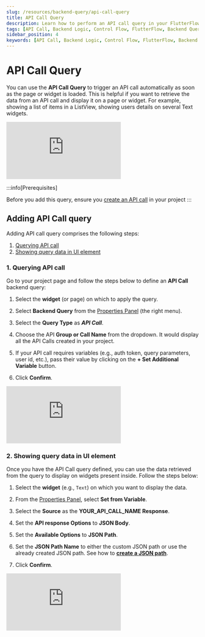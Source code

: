 ```yaml
---
slug: /resources/backend-query/api-call-query
title: API Call Query
description: Learn how to perform an API call query in your FlutterFlow app.
tags: [API Call, Backend Logic, Control Flow, FlutterFlow, Backend Query]
sidebar_position: 4
keywords: [API Call, Backend Logic, Control Flow, FlutterFlow, Backend Query]
---
```


# API Call Query

You can use the **API Call Query** to trigger an API call automatically as soon as the page or widget is loaded. This is helpful if you want to retrieve the data from an API call and display it on a page or widget. For example, showing a list of items in a ListView, showing users details on several Text widgets.


<p></p>
<div style={{
    position: 'relative',
    paddingBottom: 'calc(56.67989417989418% + 41px)', // Keeps the aspect ratio and additional padding
    height: 0,
    width: '100%'
}}>
    <iframe 
        src="https://demo.arcade.software/7AK7XbMTJTvczmET5utt?embed&show_copy_link=true"
        title=""
        style={{
            position: 'absolute',
            top: 0,
            left: 0,
            width: '100%',
            height: '100%',
            colorScheme: 'light'
        }}
        frameborder="0"
        loading="lazy"
        webkitAllowFullScreen
        mozAllowFullScreen
        allowFullScreen
        allow="clipboard-write">
    </iframe>
</div>

<p></p>

:::info[Prerequisites]

Before you add this query, ensure you [create an API call](../api/rest-api.md) in your project
:::

## Adding API Call query

Adding API call query comprises the following steps:

1. [Querying API call](#1-querying-api-call)
2. [Showing query data in UI element](#2-showing-query-data-in-ui-element)

### 1. Querying API call

Go to your project page and follow the steps below to define an **API Call** backend query:

1. Select the **widget** (or page) on which to apply the query.

2. Select **Backend Query** from the [Properties Panel](../../../../intro/ff-ui/builder.md#properties-panel) (the right menu).
3. Select the **Query Type** as ***API Call***.
4. Choose the API **Group or Call Name** from the dropdown. It would display all the API Calls created in your project.
5. If your API call requires variables (e.g., auth token, query parameters, user id, etc.), pass their value by clicking on the **+ Set Additional Variable** button.
6. Click **Confirm**.

<div class="video-container"><iframe src="https://www.loom.
com/embed/a97de9dc59654495b5fa17d388360379?sid=5bf7009c-cf76-4905-a02e-aa21928882e4" frameborder="0" allow="accelerometer; autoplay; clipboard-write; encrypted-media; gyroscope; picture-in-picture; web-share" referrerpolicy="strict-origin-when-cross-origin" allowfullscreen></iframe></div>



### 2. Showing query data in UI element

Once you have the API Call query defined, you can use the data retrieved from the query to display on widgets present inside. Follow the steps below:

1. Select the **widget** (e.g., `Text`) on which you want to display the data.

2. From the [Properties Panel](../../../../intro/ff-ui/builder.md#properties-panel), select **Set from Variable**.
3. Select the **Source** as the **YOUR_API_CALL_NAME Response**.
4. Set the **API response Options** to **JSON Body**.
5. Set the **Available Options** to **JSON Path**.
6. Set the **JSON Path Name** to either the custom JSON path or use the already created JSON 
   path. See how to [**create a JSON path**](../../backend-logic/api/rest-api.md#adding-json-path).
7. Click **Confirm**.

<div class="video-container"><iframe src="https://www.loom.
com/embed/f706a263428b45358c1f6a2c7e3df05d?sid=b35ffd12-e894-4cdd-8cb6-0a11888116c2" frameborder="0" allow="accelerometer; autoplay; clipboard-write; encrypted-media; gyroscope; picture-in-picture; web-share" referrerpolicy="strict-origin-when-cross-origin" allowfullscreen></iframe></div>


